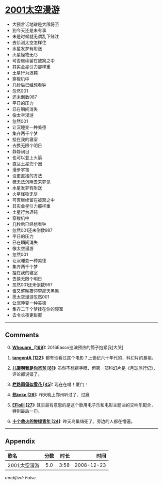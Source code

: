 # [2001太空漫游](https://music.163.com/song?id=30569088)

* 大预言话地球是大限将至
* 到今天还是未有事
* 未是时候就无谓乱下赌注
* 去侦测太空怎样住
* 水星发梦有附送
* 火星怪物无尽
* 可否继续留在被窝之中
* 其实金星引力那样重
* 土星行为迟钝
* 穿梭机中
* 几秒后已经想看钟
* 忽然001
* 还未倒数987
* 平日的压力
* 已在瞬间消失
* 像太空漫游
* 忽然001
* 让沉睡变一种美德
* 集齐两千个梦
* 挂在我的寝室
* 去换无限个明日
* 静静闭目
* 也可以登上火箭
* 直达土星兜个圈
* 漫步宇宙
* 没更直接的方法
* 概无法沉睡去来梦见
* 水星发梦有附送
* 火星怪物无尽
* 可否继续留在被窝之中
* 其实金星引力那样重
* 土星行为迟钝
* 穿梭机中
* 几秒后已经想看钟
* 忽然001还未倒数987
* 平日的压力
* 已在瞬间消失
* 像太空漫游
* 忽然001
* 让沉睡变一种美德
* 集齐两千个梦
* 挂在我的寝室
* 去换无限个明日
* 忽然001还未倒数987
* 谁又整晚夜仰望那天黑黑
* 愿太空漫游忽然001
* 让沉睡变一种美德
* 集齐二千个梦挂在你的寝室
* 去令长夜更甜蜜


---

## Comments
0. **[Whouare_ \[169\]](https://music.163.com/#/user/home?id=66417240):** 2016Eason巡演预热的筒子抱紧我[大哭]

1. **[tangentA \[122\]](https://music.163.com/#/user/home?id=34519976):** 都有谁看过这个电影？上世纪六十年代的，科幻片的鼻祖。

2. **[儿砸啊我是你爸爸 \[81\]](https://music.163.com/#/user/home?id=113914239):** 虽然不想抠字眼，但第一部科幻片是《月球旅行记》，评论都说错了。

3. **[栏路雨偏似雪花 \[45\]](https://music.163.com/#/user/home?id=46802194):** 现在在唱！厦门！

4. **[热keke \[29\]](https://music.163.com/#/user/home?id=51482709):** 昨天晚上郑州听过了，过瘾

5. **[EFlolll \[27\]](https://music.163.com/#/user/home?id=62073455):** 其实最有意思的是这个歌用电子乐和电影主题曲的交响乐配合，特别最后一句。

6. **[十个救火的惨绿青年 \[24\]](https://music.163.com/#/user/home?id=96110127):** 昨天鸟巢嗨死了。旁边的人都在懵逼。



---

## Appendix

|歌名|分数|时长|时间|
|:---|:---:|---:|---:|
|2001太空漫游|5.0|3:58|2008-12-23

*modified: False*